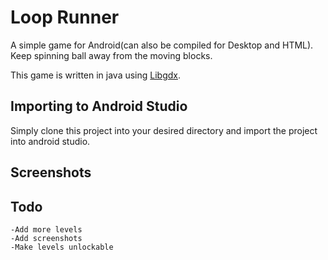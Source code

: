 # Loop Runner
A simple game for Android(can also be compiled for Desktop and HTML). 
Keep spinning ball away from the moving blocks.

This game is written in java using [Libgdx]("https://libgdx.badlogicgames.com/").
## Importing to Android Studio
Simply clone this project into your desired directory and import the project into android studio.

## Screenshots
## Todo
	-Add more levels
	-Add screenshots
	-Make levels unlockable
